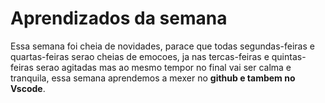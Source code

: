 # Aprendizados da semana

Essa semana foi cheia de novidades, parace que todas segundas-feiras e quartas-feiras serao cheias de emocoes, ja nas tercas-feiras e quintas-feiras serao agitadas mas ao mesmo tempor no final vai ser calma e tranquila, essa semana aprendemos a mexer no **github e tambem no Vscode**. 